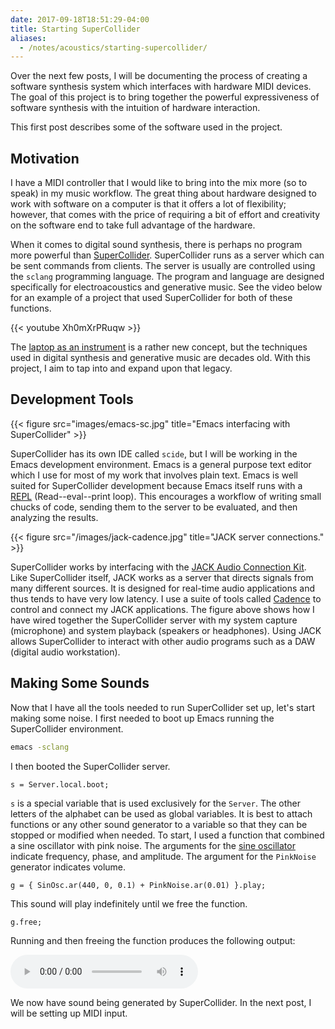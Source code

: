 ```yaml
---
date: 2017-09-18T18:51:29-04:00
title: Starting SuperCollider
aliases: 
  - /notes/acoustics/starting-supercollider/
---
```


Over the next few posts, I will be documenting the process of creating
a software synthesis system which interfaces with hardware MIDI
devices. The goal of this project is to bring together the powerful
expressiveness of software synthesis with the intuition of hardware
interaction.

This first post describes some of the software used in the
project.

Motivation
----------

I have a MIDI controller that I would like to bring into the mix more
(so to speak) in my music workflow. The great thing about hardware
designed to work with software on a computer is that it offers a lot
of flexibility; however, that comes with the price of requiring a bit
of effort and creativity on the software end to take full advantage of
the hardware.

When it comes to digital sound synthesis, there is perhaps no program
more powerful than [SuperCollider](http://supercollider.github.io/).
SuperCollider runs as a server which can be sent commands from
clients. The server is usually are controlled using the `sclang`
programming language. The program and language are designed specifically
for electroacoustics and generative music. See the video below for an
example of a project that used SuperCollider for both of these functions.

{{< youtube Xh0mXrPRuqw >}}

The
[laptop as an instrument](https://www.jstor.org/stable/42578951?seq=1)
is a rather new concept, but the techniques used in digital synthesis
and generative music are decades old. With this project, I aim to tap
into and expand upon that legacy.

Development Tools
-----------------

{{< figure src="images/emacs-sc.jpg" title="Emacs interfacing with SuperCollider" >}}

SuperCollider has its own IDE called `scide`, but I will be working in
the Emacs development environment. Emacs is a general purpose text
editor which I use for most of my work that involves plain text.
Emacs is well suited for SuperCollider development because Emacs
itself runs with
a
[REPL](https://en.wikipedia.org/wiki/Read%E2%80%93eval%E2%80%93print_loop) (Read--eval--print
loop). This encourages a workflow of writing small chucks of code,
sending them to the server to be evaluated, and then analyzing the
results.

{{< figure src="/images/jack-cadence.jpg" title="JACK server connections." >}}

SuperCollider works by interfacing with
the [JACK Audio Connection Kit](http://jackaudio.org/). Like
SuperCollider itself, JACK works as a server that directs signals from
many different sources. It is designed for real-time audio
applications and thus tends to have very low latency. I use a suite of
tools
called [Cadence](http://kxstudio.linuxaudio.org/Applications:Cadence)
to control and connect my JACK applications. The figure above shows
how I have wired together the SuperCollider server with my system
capture (microphone) and system playback (speakers or headphones).
Using JACK allows SuperCollider to interact with other audio
programs such as a DAW (digital audio workstation).

Making Some Sounds
------------------

Now that I have all the tools needed to run SuperCollider set up,
let's start making some noise. I first needed to boot up Emacs running
the SuperCollider environment.

```sh
emacs -sclang
```

I then booted the SuperCollider server.

```sc
s = Server.local.boot;
```

`s` is a special variable that is used exclusively for the `Server`.
The other letters of the alphabet can be used as global variables.  It
is best to attach functions or any other sound generator to a variable
so that they can be stopped or modified when needed. To start, I used
a function that combined a sine oscillator with pink noise. The
arguments for
the [sine oscillator](http://doc.sccode.org/Classes/SinOsc.html)
indicate frequency, phase, and amplitude. The argument for the
`PinkNoise` generator indicates volume.

```sc
g = { SinOsc.ar(440, 0, 0.1) + PinkNoise.ar(0.01) }.play;
```

This sound will play indefinitely until we free the function.

```
g.free;
```

Running and then freeing the function produces the following output:



<audio src="/audio/startingsc.mp3" controls class="scope">
</audio>
<script type="text/javascript" src="/js/oscilloscope.min.js"></script>

We now have sound being generated by SuperCollider. In the
next post, I will be setting up MIDI input.
